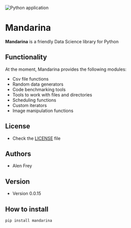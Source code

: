 ![Python application](https://github.com/sunpip/Mandarina/workflows/Python%20application/badge.svg)

Mandarina
======
**Mandarina** is a friendly Data Science library for Python

## Functionality

At the moment, Mandarina provides the following modules:
- Csv file functions
- Random data generators 
- Code benchmarking tools
- Tools to work with files and directories
- Scheduling functions 
- Custom iterators 
- Image manipulation functions

## License 
* Check the [LICENSE](https://github.com/sunpip/Mandarina/blob/master/LICENSE) file

## Authors

- Alen Frey

## Version 
* Version 0.0.15

## How to install
```shell script
pip install mandarina
```
